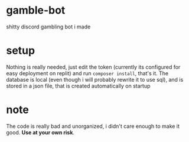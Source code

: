 # gamble-bot
shitty discord gambling bot i made

# setup
Nothing is really needed, just edit the token (currently its configured for easy deployment on replit) and run `composer install`, that's it. The database is local (even though i will probably rewrite it to use sql), and is stored in a json file, that is created automatically on startup

# note
The code is really bad and unorganized, i didn't care enough to make it good. **Use at your own risk**.
